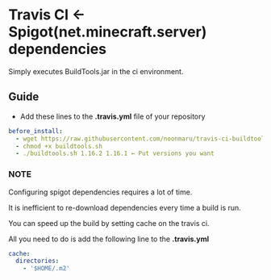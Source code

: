 # Travis CI ← Spigot(net.minecraft.server) dependencies
Simply executes BuildTools.jar in the ci environment.

## Guide
* Add these lines to the **.travis.yml** file of your repository
```yaml
before_install:
  - wget https://raw.githubusercontent.com/noonmaru/travis-ci-buildtools/master/buildtools.sh
  - chmod +x buildtools.sh
  - ./buildtools.sh 1.16.2 1.16.1 ← Put versions you want
```

### NOTE
Configuring spigot dependencies requires a lot of time.

It is inefficient to re-download dependencies every time a build is run.

You can speed up the build by setting cache on the travis ci.

All you need to do is add the following line to the **.travis.yml**
```yaml
cache:
  directories:
    - '$HOME/.m2'
```
